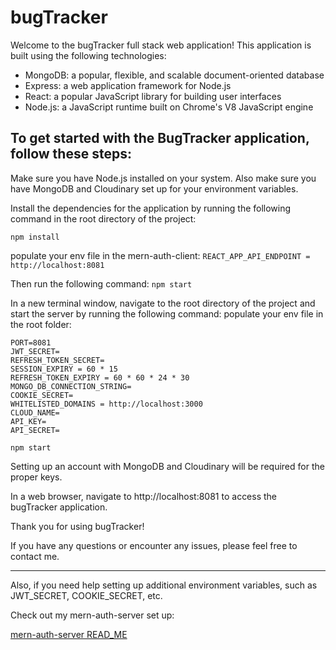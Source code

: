 # bugTracker

Welcome to the bugTracker full stack web application! This application is built using the following technologies:

* MongoDB: a popular, flexible, and scalable document-oriented database
* Express: a web application framework for Node.js
* React: a popular JavaScript library for building user interfaces
* Node.js: a JavaScript runtime built on Chrome's V8 JavaScript engine

## To get started with the BugTracker application, follow these steps:

Make sure you have Node.js installed on your system.
Also make sure you have MongoDB and Cloudinary set up for your environment variables.

Install the dependencies for the application by running the following command in the root directory of the project:

```npm install```

populate your env file in the mern-auth-client:
```REACT_APP_API_ENDPOINT = http://localhost:8081```

Then run the following command:
```npm start```

In a new terminal window, navigate to the root directory of the project and start the server by running the following command:
populate your env file in the root folder:
```
PORT=8081
JWT_SECRET=
REFRESH_TOKEN_SECRET=
SESSION_EXPIRY = 60 * 15
REFRESH_TOKEN_EXPIRY = 60 * 60 * 24 * 30
MONGO_DB_CONNECTION_STRING=
COOKIE_SECRET=
WHITELISTED_DOMAINS = http://localhost:3000
CLOUD_NAME=
API_KEY=
API_SECRET=

npm start
```

Setting up an account with MongoDB and Cloudinary will be required for the proper keys.

In a web browser, navigate to http://localhost:8081 to access the bugTracker application.

Thank you for using bugTracker! 

If you have any questions or encounter any issues, please feel free to contact me.

---

Also, if you need help setting up additional environment variables, such as JWT_SECRET, COOKIE_SECRET, etc. 

Check out my mern-auth-server set up:

[mern-auth-server READ_ME](https://github.com/TylerGeorgeAlexander/mern-auth-server)
